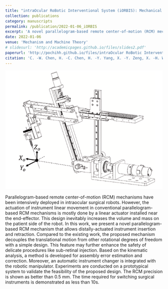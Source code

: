 ```yaml
---
title: "intraOcular RoBotic Interventional System (iORBIS): Mechanical design for distally-actuated instrument insertion and automatic tool change"
collection: publications
category: manuscripts
permalink: /publication/2022-01-06_iORBIS
excerpt: 'A novel parallelogram-based remote center-of-motion (RCM) mechanism for intraocular surgical robots, enabling distally-actuated instrument insertion and retraction to reduce volume and mass on the patient side.'
date: 2022-01-06
venue: 'Mechanism and Machine Theory'
# slidesurl: 'http://academicpages.github.io/files/slides2.pdf'
paperurl: 'http://pochihh.github.io/files/intraOcular RoBotic Interventional System (iORBIS): Mechanical design for distally-actuated instrument insertion and automatic tool change.pdf'
citation: 'C. ‑W. Chen, H. ‑C. Chen, H. ‑Y. Yang, X. ‑Y. Zeng, X. ‑H. Wu, and P. ‑C. Chen, “intraOcular Robotic Interventional System (iORBIS): Mechanical Design for Distally‑Actuated Instrument Insertion and Automatic Tool Change,” Mechanism and Machine Theory, vol.167, p. 104568, 2022.'
---
```

![iORBIS](/images/iORBIS.png)

Parallelogram-based remote center-of-motion (RCM) mechanisms have been intensively deployed in intraocular surgical robots. However, the actuation of instrument linear movement in conventional parallelogram-based RCM mechanisms is mostly done by a linear actuator installed near the end-effector. This design inevitably increases the volume and mass on the patient side of the robot. In this work, we present a novel parallelogram-based RCM mechanism that allows distally-actuated instrument insertion and retraction. Compared to the existing work, the proposed mechanism decouples the translational motion from other rotational degrees of freedom with a simple design. This feature may further enhance the safety of delicate procedures like sub-retinal injection. Based on the kinematic analysis, a method is developed for assembly error estimation and correction. Moreover, an automatic instrument changer is integrated with the robotic manipulator. Experiments are conducted on a prototypical system to validate the feasibility of the proposed design. The RCM precision is shown as better than 0.5 mm. The time required for switching surgical instruments is demonstrated as less than 10s.